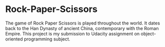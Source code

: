 # Rock-Paper-Scissors
The game of Rock Paper Scissors is played throughout the world. It dates back to the Han Dynasty of ancient China, contemporary with the Roman Empire. This project is my submission to Udacity assignment on object-oriented programming subject.
